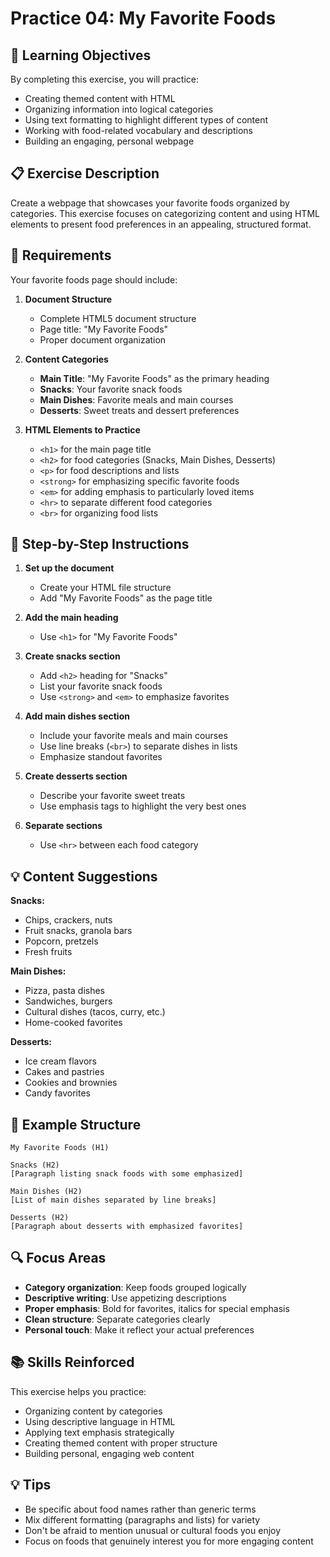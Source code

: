 # Practice 04: My Favorite Foods

## 🎯 Learning Objectives

By completing this exercise, you will practice:

- Creating themed content with HTML
- Organizing information into logical categories
- Using text formatting to highlight different types of content
- Working with food-related vocabulary and descriptions
- Building an engaging, personal webpage

## 📋 Exercise Description

Create a webpage that showcases your favorite foods organized by categories. This exercise focuses on categorizing content and using HTML elements to present food preferences in an appealing, structured format.

## 🔧 Requirements

Your favorite foods page should include:

1. **Document Structure**
   - Complete HTML5 document structure
   - Page title: "My Favorite Foods"
   - Proper document organization

2. **Content Categories**
   - **Main Title**: "My Favorite Foods" as the primary heading
   - **Snacks**: Your favorite snack foods
   - **Main Dishes**: Favorite meals and main courses
   - **Desserts**: Sweet treats and dessert preferences

3. **HTML Elements to Practice**
   - `<h1>` for the main page title
   - `<h2>` for food categories (Snacks, Main Dishes, Desserts)
   - `<p>` for food descriptions and lists
   - `<strong>` for emphasizing specific favorite foods
   - `<em>` for adding emphasis to particularly loved items
   - `<hr>` to separate different food categories
   - `<br>` for organizing food lists

## 📝 Step-by-Step Instructions

1. **Set up the document**
   - Create your HTML file structure
   - Add "My Favorite Foods" as the page title

2. **Add the main heading**
   - Use `<h1>` for "My Favorite Foods"

3. **Create snacks section**
   - Add `<h2>` heading for "Snacks"
   - List your favorite snack foods
   - Use `<strong>` and `<em>` to emphasize favorites

4. **Add main dishes section**
   - Include your favorite meals and main courses
   - Use line breaks (`<br>`) to separate dishes in lists
   - Emphasize standout favorites

5. **Create desserts section**
   - Describe your favorite sweet treats
   - Use emphasis tags to highlight the very best ones

6. **Separate sections**
   - Use `<hr>` between each food category

## 💡 Content Suggestions

**Snacks:**

- Chips, crackers, nuts
- Fruit snacks, granola bars
- Popcorn, pretzels
- Fresh fruits

**Main Dishes:**

- Pizza, pasta dishes
- Sandwiches, burgers
- Cultural dishes (tacos, curry, etc.)
- Home-cooked favorites

**Desserts:**

- Ice cream flavors
- Cakes and pastries
- Cookies and brownies
- Candy favorites

## 🎨 Example Structure

```text
My Favorite Foods (H1)

Snacks (H2)
[Paragraph listing snack foods with some emphasized]

Main Dishes (H2)
[List of main dishes separated by line breaks]

Desserts (H2)
[Paragraph about desserts with emphasized favorites]
```

## 🔍 Focus Areas

- **Category organization**: Keep foods grouped logically
- **Descriptive writing**: Use appetizing descriptions
- **Proper emphasis**: Bold for favorites, italics for special emphasis
- **Clean structure**: Separate categories clearly
- **Personal touch**: Make it reflect your actual preferences

## 📚 Skills Reinforced

This exercise helps you practice:

- Organizing content by categories
- Using descriptive language in HTML
- Applying text emphasis strategically
- Creating themed content with proper structure
- Building personal, engaging web content

## 💡 Tips

- Be specific about food names rather than generic terms
- Mix different formatting (paragraphs and lists) for variety
- Don't be afraid to mention unusual or cultural foods you enjoy
- Focus on foods that genuinely interest you for more engaging content